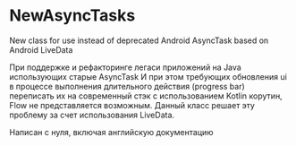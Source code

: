 # NewAsyncTasks
New class for use instead of deprecated Android AsyncTask based on Android LiveData

При поддержке и рефакторинге легаси приложений на Java использующих старые AsyncTask И при этом требующих обновления ui в процессе
выполнения длительного действия (progress bar)  переписать их на современный стэк с использованием Kotlin корутин, Flow не представляется
возможным. Данный класс решает эту проблему за счет использования LiveData.  

Написан с нуля, включая английскую документацию
